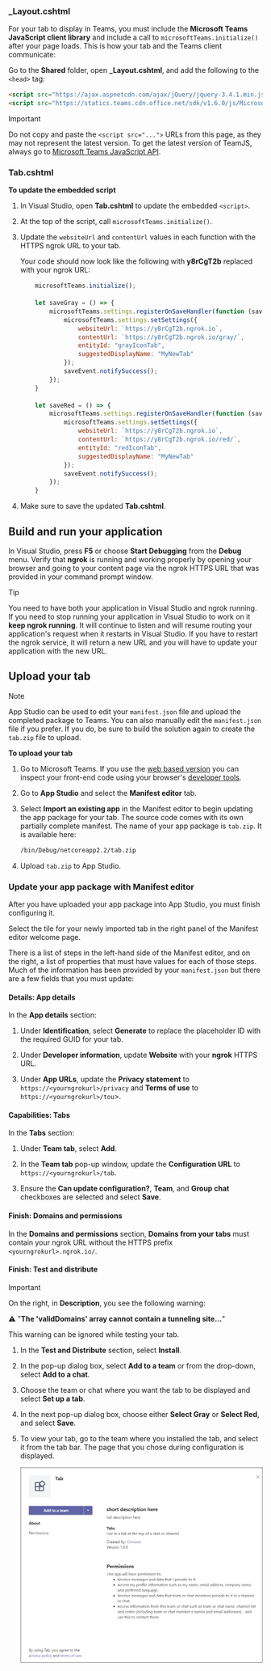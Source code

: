 ### _Layout.cshtml

For your tab to display in Teams, you must include the **Microsoft Teams JavaScript client library** and include a call to `microsoftTeams.initialize()` after your page loads. This is how your tab and the Teams client communicate:

Go to the **Shared** folder, open **_Layout.cshtml**, and add the following to the `<head>` tag:

```html
<script src="https://ajax.aspnetcdn.com/ajax/jQuery/jquery-3.4.1.min.js"></script>
<script src="https://statics.teams.cdn.office.net/sdk/v1.6.0/js/MicrosoftTeams.min.js"></script>
```

>[!IMPORTANT]
> Do not copy and paste the `<script src="...">` URLs from this page, as they may not represent the latest version. To get the latest version of TeamJS, always go to [Microsoft Teams JavaScript API](https://www.npmjs.com/package/@microsoft/teams-js).

### Tab.cshtml

**To update the embedded script**

1. In Visual Studio, open **Tab.cshtml** to update the embedded `<script>`.

1. At the top of the script, call `microsoftTeams.initialize()`.

1. Update the `websiteUrl` and `contentUrl` values in each function with the HTTPS ngrok URL to your tab.

    Your code should now look like the following with **y8rCgT2b** replaced with your ngrok URL:

    ```javascript
        microsoftTeams.initialize();
    
        let saveGray = () => {
            microsoftTeams.settings.registerOnSaveHandler(function (saveEvent) {
                microsoftTeams.settings.setSettings({
                    websiteUrl: `https://y8rCgT2b.ngrok.io`,
                    contentUrl: `https://y8rCgT2b.ngrok.io/gray/`,
                    entityId: "grayIconTab",
                    suggestedDisplayName: "MyNewTab"
                });
                saveEvent.notifySuccess();
            });
        }

        let saveRed = () => {
            microsoftTeams.settings.registerOnSaveHandler(function (saveEvent) {
                microsoftTeams.settings.setSettings({
                    websiteUrl: `https://y8rCgT2b.ngrok.io`,
                    contentUrl: `https://y8rCgT2b.ngrok.io/red/`,
                    entityId: "redIconTab",
                    suggestedDisplayName: "MyNewTab"
                });
                saveEvent.notifySuccess();
            });
        }
    ```

1. Make sure to save the updated **Tab.cshtml**.

## Build and run your application

In Visual Studio, press **F5** or choose **Start Debugging** from the **Debug** menu. Verify that **ngrok** is running and working properly by opening your browser and going to your content page via the ngrok HTTPS URL that was provided in your command prompt window.

> [!TIP]
> You need to have both your application in Visual Studio and ngrok running. If you need to stop running your application in Visual Studio to work on it **keep ngrok running**. It will continue to listen and will resume routing your application's request when it restarts in Visual Studio. If you have to restart the ngrok service, it will return a new URL and you will have to update your application with the new URL.

## Upload your tab

>[!Note]
> App Studio can be used to edit your `manifest.json` file and upload the completed package to Teams. You can also manually edit the `manifest.json` file if you prefer. If you do, be sure to build the solution again to create the `tab.zip` file to upload.

**To upload your tab**

1. Go to Microsoft Teams. If you use the [web based version](https://teams.microsoft.com) you can inspect your front-end code using your browser's [developer tools](~/tabs/how-to/developer-tools.md).

1. Go to **App Studio** and select the **Manifest editor** tab.

1. Select **Import an existing app** in the Manifest editor to begin updating the app package for your tab. The source code comes with its own partially complete manifest. The name of your app package is `tab.zip`. It is available here:

    ```bash
    /bin/Debug/netcoreapp2.2/tab.zip
    ```

1. Upload `tab.zip` to App Studio.

### Update your app package with Manifest editor

After you have uploaded your app package into App Studio, you must finish configuring it.

Select the tile for your newly imported tab in the right panel of the Manifest editor welcome page.

There is a list of steps in the left-hand side of the Manifest editor, and on the right, a list of properties that must have values for each of those steps. Much of the information has been provided by your `manifest.json` but there are a few fields that you must update:

#### Details: App details

In the **App details** section:

1. Under **Identification**, select **Generate** to replace the placeholder ID with the required GUID for your tab.

1. Under **Developer information**, update **Website** with your **ngrok** HTTPS URL.

1. Under **App URLs**, update the **Privacy statement** to `https://<yourngrokurl>/privacy` and **Terms of use** to `https://<yourngrokurl>/tou`>.

#### Capabilities: Tabs

In the **Tabs** section:

1. Under **Team tab**, select **Add**.

1. In the **Team tab** pop-up window, update the **Configuration URL** to `https://<yourngrokurl>/tab`.

1. Ensure the **Can update configuration?**, **Team**, and **Group chat** checkboxes are selected and select **Save**.

#### Finish: Domains and permissions

In the **Domains and permissions** section, **Domains from your tabs** must contain your ngrok URL without the HTTPS prefix `<yourngrokurl>.ngrok.io/`.

#### Finish: Test and distribute

>[!IMPORTANT]
> On the right, in **Description**, you see the following warning:
>
> &#9888; "**The 'validDomains' array cannot contain a tunneling site...**"
>
> This warning can be ignored while testing your tab.

1. In the **Test and Distribute** section, select **Install**.

1. In the pop-up dialog box, select **Add to a team** or from the drop-down, select **Add to a chat**.

1. Choose the team or chat where you want the tab to be displayed and select **Set up a tab**.

1. In the next pop-up dialog box, choose either **Select Gray** or **Select Red**, and select **Save**.

1. To view your tab, go to the team where you installed the tab, and select it from the tab bar. The page that you chose during configuration is displayed.

    ![Channel tab ASPNETMVC uploaded](../../assets/images/tab-images/channeltabaspnetmvcuploaded.png)

